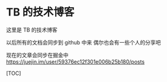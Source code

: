 # TB 的技术博客

这里是 TB 的技术博客

以后所有的文档会同步到 github 中来
偶尔也会有一些个人的分享吧

现在的文章会同步在掘金中 https://juejin.im/user/59376ec12f301e006b25b180/posts

[TOC]
